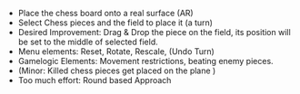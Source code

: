 * Place the chess board onto a real surface (AR)
* Select Chess pieces and the field to place it (a turn)
* Desired Improvement: Drag & Drop the piece on the field, its position will be set to the middle of selected field.
* Menu elements: Reset, Rotate, Rescale, (Undo Turn)
* Gamelogic Elements: Movement restrictions, beating enemy pieces.
* (Minor: Killed chess pieces get placed on the plane )
* Too much effort: Round based Approach 